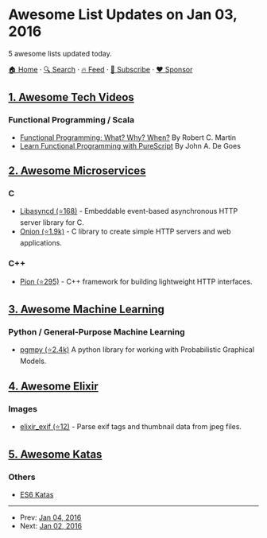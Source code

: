 # Awesome List Updates on Jan 03, 2016

5 awesome lists updated today.

[🏠 Home](/README.md) · [🔍 Search](https://www.trackawesomelist.com/search/) · [🔥 Feed](https://www.trackawesomelist.com/rss.xml) · [📮 Subscribe](https://trackawesomelist.us17.list-manage.com/subscribe?u=d2f0117aa829c83a63ec63c2f&id=36a103854c) · [❤️  Sponsor](https://github.com/sponsors/theowenyoung)



## [1. Awesome Tech Videos](/content/lucasviola/awesome-tech-videos/README.md)

### Functional Programming / Scala

*   [Functional Programming; What? Why? When?](https://www.youtube.com/watch?v=7Zlp9rKHGD4) By Robert C. Martin
*   [Learn Functional Programming with PureScript](https://www.youtube.com/watch?v=LqYfdmb0eUU) By John A. De Goes

## [2. Awesome Microservices](/content/mfornos/awesome-microservices/README.md)

### C

*   [Libasyncd (⭐168)](https://github.com/wolkykim/libasyncd/) - Embeddable event-based asynchronous HTTP server library for C.
*   [Onion (⭐1.9k)](https://github.com/davidmoreno/onion) - C library to create simple HTTP servers and web applications.

### C++

*   [Pion (⭐295)](https://github.com/splunk/pion) - C++ framework for building lightweight HTTP interfaces.

## [3. Awesome Machine Learning](/content/josephmisiti/awesome-machine-learning/README.md)

### Python / General-Purpose Machine Learning

*   [pgmpy (⭐2.4k)](https://github.com/pgmpy/pgmpy) A python library for working with Probabilistic Graphical Models.

## [4. Awesome Elixir](/content/h4cc/awesome-elixir/README.md)

### Images

*   [elixir\_exif (⭐12)](https://github.com/sschneider1207/ElixirExif) - Parse exif tags and thumbnail data from jpeg files.

## [5. Awesome Katas](/content/gamontal/awesome-katas/README.md)

### Others

*   [ES6 Katas](http://es6katas.org/)

---

- Prev: [Jan 04, 2016](/content/2016/01/04/README.md)
- Next: [Jan 02, 2016](/content/2016/01/02/README.md)